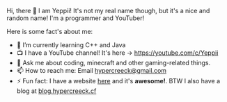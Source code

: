 Hi, there 👋 I am Yeppii! It's not my real name though, but it's a nice and random name! I'm a programmer and YouTuber!

Here is some fact's about me:
- 🌱 I’m currently learning C++ and Java
- 📺 I have a YouTube channel! It's here -> https://youtube.com/c/Yeppii
- 💬 Ask me about coding, minecraft and other gaming-related things.
- 📫 How to reach me: Email [hypercreeck@gmail.com](mailto:hypercreeck@gmail.com)
- ⚡ Fun fact: I have a website [here](http://hypercreeck.cf/) and it's **awesome!**. BTW I also have a blog at [blog.hypercreeck.cf](http://blog.hypercreeck.cf)
